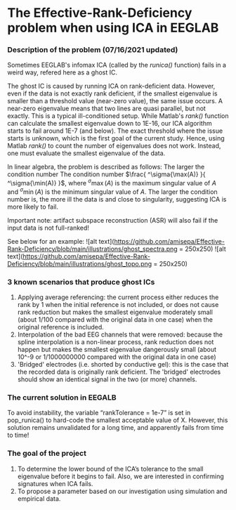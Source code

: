 # The Effective-Rank-Deficiency problem when using ICA in EEGLAB

### Description of the problem (07/16/2021 updated)

Sometimes EEGLAB's infomax ICA (called by the *runica()* function) fails in a weird way, refered here as a ghost IC. 

The ghost IC is caused by running ICA on rank-deficient data. 
However, even if the data is not exactly rank deficient, if the smallest eigenvalue is smaller than a threshold value (near-zero value), the same issue occurs. 
A near-zero eigenvalue means that two lines are quasi parallel, but not exactly. This is a typical ill-conditioned setup. 
While Matlab's *rank()* function can calculate the smallest eigenvalue down to 1E-16, our ICA algorithm starts to fail around 1E-7 (and below).
The exact threshold where the issue starts is unknown, which is the first goal of the current study. 
Hence, using Matlab *rank()* to count the number of eigenvalues does not work. Instead, one must evaluate the smallest eigenvalue of the data. 

In linear algebra, the problem is described as follows: 
The larger the condition number 
The condition number $\frac{ ^\sigma{\max(A)} }{ ^\sigma{\min(A)} }$, where $^\sigma{\max(A)}$ is the maximum singular value of $A$ and $^\sigma{\min(A)}$ is the minimum singular value of $A$. 
The larger the condition number is, the more ill the data is and close to singularity, suggesting ICA is more likely to fail.

Important note: artifact subspace reconstruction (ASR) will also fail if the input data is not full-ranked!

See below for an example:
![alt text](https://github.com/amisepa/Effective-Rank-Deficiency/blob/main/illustrations/ghost_spectra.png = 250x250)
![alt text](https://github.com/amisepa/Effective-Rank-Deficiency/blob/main/illustrations/ghost_topo.png = 250x250)

### 3 known scenarios that produce ghost ICs

1) Applying average referencing: the current process either reduces the rank by 1 when the initial reference is not included, or does not cause rank reduction but makes the smallest eigenvalue moderately small (about 1/100 compared with the original data in one case) when the original reference is included.
2) Interpolation of the bad EEG channels that were removed: because the spline interpolation is a non-linear process, rank reduction does not happen but makes the smallest eigenvalue dangerously small (about 10^-9 or 1/1000000000 compared with the original data in one case)
3) 'Bridged' electrodes (i.e. shorted by conductive gel): this is the case that the recorded data is originally rank deficient. The 'bridged' electrodes should show an identical signal in the two (or more) channels.

### The current solution in EEGALB

To avoid instability, the variable “rankTolerance = 1e-7” is set in pop_runica() to hard-code the smallest acceptable value of X. However, this solution remains unvalidated for a long time, and apparently fails from time to time!

### The goal of the project

1. To determine the lower bound of the ICA’s tolerance to the small eigenvalue before it begins to fail. Also, we are interested in confirming signatures when ICA fails.
2. To propose a parameter based on our investigation using simulation and empirical data. 

